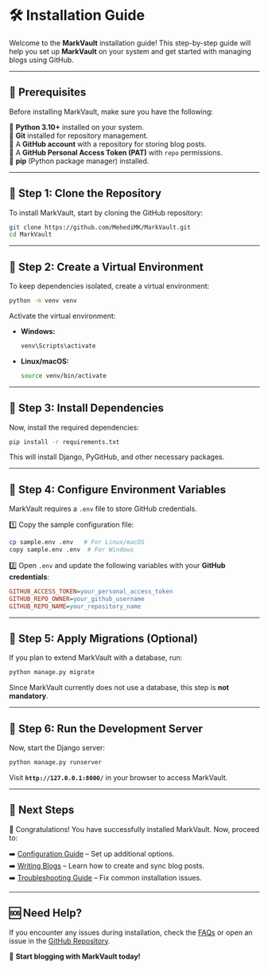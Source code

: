 # 🛠️ Installation Guide  

Welcome to the **MarkVault** installation guide! This step-by-step guide will help you set up **MarkVault** on your system and get started with managing blogs using GitHub.  

---

## 🚀 Prerequisites  

Before installing MarkVault, make sure you have the following:  

🔹 **Python 3.10+** installed on your system.  
🔹 **Git** installed for repository management.  
🔹 A **GitHub account** with a repository for storing blog posts.  
🔹 A **GitHub Personal Access Token (PAT)** with `repo` permissions.  
🔹 **pip** (Python package manager) installed.  

---

## 📌 Step 1: Clone the Repository  

To install MarkVault, start by cloning the GitHub repository:  

```bash
git clone https://github.com/MehediMK/MarkVault.git
cd MarkVault
```

---

## 📌 Step 2: Create a Virtual Environment  

To keep dependencies isolated, create a virtual environment:  

```bash
python -m venv venv
```

Activate the virtual environment:  

- **Windows:**  
  ```bash
  venv\Scripts\activate
  ```
- **Linux/macOS:**  
  ```bash
  source venv/bin/activate
  ```

---

## 📌 Step 3: Install Dependencies  

Now, install the required dependencies:  

```bash
pip install -r requirements.txt
```

This will install Django, PyGitHub, and other necessary packages.  

---

## 📌 Step 4: Configure Environment Variables  

MarkVault requires a `.env` file to store GitHub credentials.  

1️⃣ Copy the sample configuration file:  

```bash
cp sample.env .env   # For Linux/macOS
copy sample.env .env  # For Windows
```

2️⃣ Open `.env` and update the following variables with your **GitHub credentials**:  

```ini
GITHUB_ACCESS_TOKEN=your_personal_access_token
GITHUB_REPO_OWNER=your_github_username
GITHUB_REPO_NAME=your_repository_name
```

---

## 📌 Step 5: Apply Migrations (Optional)  

If you plan to extend MarkVault with a database, run:  

```bash
python manage.py migrate
```

Since MarkVault currently does not use a database, this step is **not mandatory**.  

---

## 📌 Step 6: Run the Development Server  

Now, start the Django server:  

```bash
python manage.py runserver
```

Visit **`http://127.0.0.1:8000/`** in your browser to access MarkVault.  

---

## 🎯 Next Steps  

🎉 Congratulations! You have successfully installed MarkVault. Now, proceed to:  

➡️ [Configuration Guide](configuration.md) – Set up additional options.  
➡️ [Writing Blogs](usage.md) – Learn how to create and sync blog posts.  
➡️ [Troubleshooting Guide](troubleshooting.md) – Fix common installation issues.  

---

## 🆘 Need Help?  

If you encounter any issues during installation, check the [FAQs](faq.md) or open an issue in the [GitHub Repository](https://github.com/MehediMK/MarkVault/issues).  

🚀 **Start blogging with MarkVault today!**  
